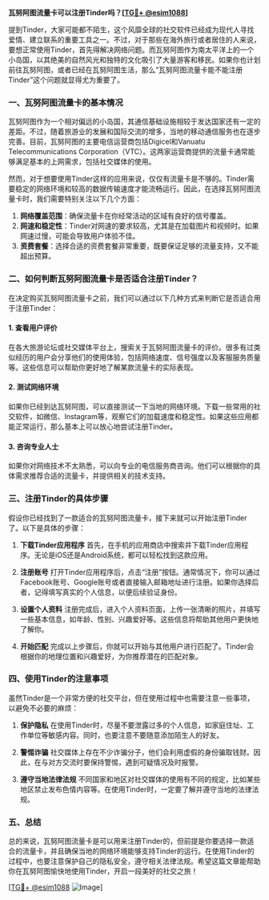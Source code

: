**瓦努阿图流量卡可以注册Tinder吗？[[TG💪+ @esim1088](https://t.me/s/esim1088)]**

提到Tinder，大家可能都不陌生，这个风靡全球的社交软件已经成为现代人寻找爱情、建立联系的重要工具之一。不过，对于那些在海外旅行或者居住的人来说，要想正常使用Tinder，首先得解决网络问题。而瓦努阿图作为南太平洋上的一个小岛国，以其绝美的自然风光和独特的文化吸引了大量游客和移民。如果你也计划前往瓦努阿图，或者已经在瓦努阿图生活，那么“瓦努阿图流量卡能不能注册Tinder”这个问题就显得尤为重要了。

### 一、瓦努阿图流量卡的基本情况

瓦努阿图作为一个相对偏远的小岛国，其通信基础设施相较于发达国家还有一定的差距。不过，随着旅游业的发展和国际交流的增多，当地的移动通信服务也在逐步完善。目前，瓦努阿图的主要电信运营商包括Digicel和Vanuatu Telecommunications Corporation（VTC）。这两家运营商提供的流量卡通常能够满足基本的上网需求，包括社交媒体的使用。

然而，对于想要使用Tinder这样的应用来说，仅仅有流量卡是不够的。Tinder需要稳定的网络环境和较高的数据传输速度才能流畅运行。因此，在选择瓦努阿图流量卡时，我们需要特别关注以下几个方面：

1. **网络覆盖范围**：确保流量卡在你经常活动的区域有良好的信号覆盖。
2. **网速和稳定性**：Tinder对网速的要求较高，尤其是在加载图片和视频时。如果网速过慢，可能会导致用户体验不佳。
3. **资费套餐**：选择合适的资费套餐非常重要，既要保证足够的流量支持，又不能超出预算。

### 二、如何判断瓦努阿图流量卡是否适合注册Tinder？

在决定购买瓦努阿图流量卡之前，我们可以通过以下几种方式来判断它是否适合用于注册Tinder：

#### 1. 查看用户评价
在各大旅游论坛或社交媒体平台上，搜索关于瓦努阿图流量卡的评价。很多有过类似经历的用户会分享他们的使用体验，包括网络速度、信号强度以及客服服务质量等。这些信息可以帮助你更好地了解某款流量卡的实际表现。

#### 2. 测试网络环境
如果你已经到达瓦努阿图，可以直接测试一下当地的网络环境。下载一些常用的社交软件，如微信、Instagram等，观察它们的加载速度和稳定性。如果这些应用都能正常运行，那么基本上可以放心地尝试注册Tinder。

#### 3. 咨询专业人士
如果你对网络技术不太熟悉，可以向专业的电信服务商咨询。他们可以根据你的具体需求推荐合适的流量卡，并提供相关的技术支持。

### 三、注册Tinder的具体步骤

假设你已经找到了一款适合的瓦努阿图流量卡，接下来就可以开始注册Tinder了。以下是具体的步骤：

1. **下载Tinder应用程序**
   首先，在手机的应用商店中搜索并下载Tinder应用程序。无论是iOS还是Android系统，都可以轻松找到这款应用。

2. **注册账号**
   打开Tinder应用程序后，点击“注册”按钮。通常情况下，你可以通过Facebook账号、Google账号或者直接输入邮箱地址进行注册。如果你选择后者，记得填写真实的个人信息，以便后续验证身份。

3. **设置个人资料**
   注册完成后，进入个人资料页面，上传一张清晰的照片，并填写一些基本信息，如年龄、性别、兴趣爱好等。这些信息将帮助其他用户更快地了解你。

4. **开始匹配**
   完成以上步骤后，你就可以开始与其他用户进行匹配了。Tinder会根据你的地理位置和兴趣爱好，为你推荐潜在的匹配对象。

### 四、使用Tinder的注意事项

虽然Tinder是一个非常方便的社交平台，但在使用过程中也需要注意一些事项，以避免不必要的麻烦：

1. **保护隐私**
   在使用Tinder时，尽量不要泄露过多的个人信息，如家庭住址、工作单位等敏感内容。同时，也要注意不要随意添加陌生人的好友。

2. **警惕诈骗**
   社交媒体上存在不少诈骗分子，他们会利用虚假的身份骗取钱财。因此，在与对方交流时要保持警惕，遇到可疑情况及时报警。

3. **遵守当地法律法规**
   不同国家和地区对社交媒体的使用有不同的规定，比如某些地区禁止发布色情内容等。在使用Tinder时，一定要了解并遵守当地的法律法规。

### 五、总结

总的来说，瓦努阿图流量卡是可以用来注册Tinder的，但前提是你要选择一款适合的流量卡，并且确保当地的网络环境能够支持Tinder的运行。在使用Tinder的过程中，也要注意保护自己的隐私安全，遵守相关法律法规。希望这篇文章能帮助你在瓦努阿图愉快地使用Tinder，开启一段美好的社交之旅！

[[TG💪+ @esim1088](https://t.me/s/esim1088) ![Image](https://i.postimg.cc/4NQfJmqS/Snipaste-2025-05-13-00-14-12.png)]